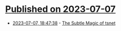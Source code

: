 # [Published on 2023-07-07](index.md)

* [2023-07-07, 18:47:38](https://lobste.rs/s/zls0gn/subtle_magic_tsnet) - [The Subtle Magic of tsnet](https://tailscale.dev/blog/tsup-tsnet)

